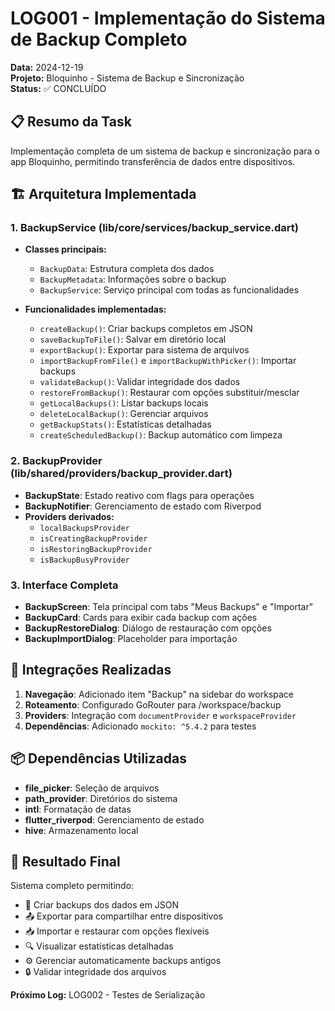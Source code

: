 # LOG001 - Implementação do Sistema de Backup Completo

**Data:** 2024-12-19  
**Projeto:** Bloquinho - Sistema de Backup e Sincronização  
**Status:** ✅ CONCLUÍDO

## 📋 Resumo da Task

Implementação completa de um sistema de backup e sincronização para o app Bloquinho, permitindo transferência de dados entre dispositivos.

## 🏗️ Arquitetura Implementada

### 1. BackupService (lib/core/services/backup_service.dart)
- **Classes principais:**
  - `BackupData`: Estrutura completa dos dados
  - `BackupMetadata`: Informações sobre o backup
  - `BackupService`: Serviço principal com todas as funcionalidades

- **Funcionalidades implementadas:**
  - `createBackup()`: Criar backups completos em JSON
  - `saveBackupToFile()`: Salvar em diretório local
  - `exportBackup()`: Exportar para sistema de arquivos
  - `importBackupFromFile()` e `importBackupWithPicker()`: Importar backups
  - `validateBackup()`: Validar integridade dos dados
  - `restoreFromBackup()`: Restaurar com opções substituir/mesclar
  - `getLocalBackups()`: Listar backups locais
  - `deleteLocalBackup()`: Gerenciar arquivos
  - `getBackupStats()`: Estatísticas detalhadas
  - `createScheduledBackup()`: Backup automático com limpeza

### 2. BackupProvider (lib/shared/providers/backup_provider.dart)
- **BackupState**: Estado reativo com flags para operações
- **BackupNotifier**: Gerenciamento de estado com Riverpod
- **Providers derivados:**
  - `localBackupsProvider`
  - `isCreatingBackupProvider`
  - `isRestoringBackupProvider`
  - `isBackupBusyProvider`

### 3. Interface Completa
- **BackupScreen**: Tela principal com tabs "Meus Backups" e "Importar"
- **BackupCard**: Cards para exibir cada backup com ações
- **BackupRestoreDialog**: Diálogo de restauração com opções
- **BackupImportDialog**: Placeholder para importação

## 🔧 Integrações Realizadas

1. **Navegação**: Adicionado item "Backup" na sidebar do workspace
2. **Roteamento**: Configurado GoRouter para /workspace/backup
3. **Providers**: Integração com `documentProvider` e `workspaceProvider`
4. **Dependências**: Adicionado `mockito: ^5.4.2` para testes

## 📦 Dependências Utilizadas

- **file_picker**: Seleção de arquivos
- **path_provider**: Diretórios do sistema
- **intl**: Formatação de datas
- **flutter_riverpod**: Gerenciamento de estado
- **hive**: Armazenamento local

## 🎯 Resultado Final

Sistema completo permitindo:
- 📱 Criar backups dos dados em JSON
- 📤 Exportar para compartilhar entre dispositivos
- 📥 Importar e restaurar com opções flexíveis
- 🔍 Visualizar estatísticas detalhadas
- ⚙️ Gerenciar automaticamente backups antigos
- 🔒 Validar integridade dos arquivos

**Próximo Log:** LOG002 - Testes de Serialização 